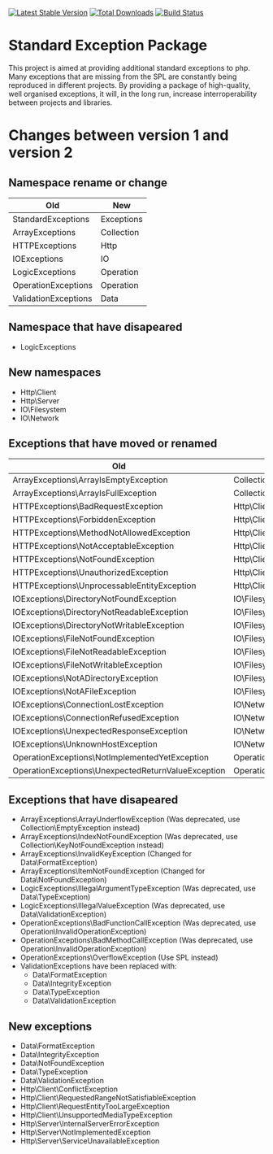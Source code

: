 [![Latest Stable Version](https://poser.pugx.org/crazycodr/standard-exceptions/version.png)](https://packagist.org/packages/crazycodr/standard-exceptions) [![Total Downloads](https://poser.pugx.org/crazycodr/standard-exceptions/downloads.png)](https://packagist.org/packages/crazycodr/standard-exceptions) [![Build Status](https://travis-ci.org/crazycodr/standard-exceptions.png?branch=master)](https://travis-ci.org/crazycodr/standard-exceptions)

Standard Exception Package
==========================
This project is aimed at providing additional standard exceptions to php. Many exceptions that are missing from the SPL are constantly being reproduced in different projects. By providing a package of high-quality, well organised exceptions, it will, in the long run, increase interroperability between projects and libraries.

Changes between version 1 and version 2
=======================================

Namespace rename or change
--------------------------
| Old | New |
| --- | --- |
| StandardExceptions | Exceptions |
| ArrayExceptions | Collection |
| HTTPExceptions | Http |
| IOExceptions | IO |
| LogicExceptions | Operation |
| OperationExceptions | Operation |
| ValidationExceptions | Data |

Namespace that have disapeared
------------------------------
- LogicExceptions

New namespaces
--------------
- Http\Client
- Http\Server
- IO\Filesystem
- IO\Network

Exceptions that have moved or renamed
-------------------------------------
| Old | New |
| --- | --- |
| ArrayExceptions\ArrayIsEmptyException | Collection\EmptyException |
| ArrayExceptions\ArrayIsFullException | Collection\FullException |
| HTTPExceptions\BadRequestException | Http\Client\BadRequestException |
| HTTPExceptions\ForbiddenException | Http\Client\ForbiddenException |
| HTTPExceptions\MethodNotAllowedException | Http\Client\MethodNotAllowedException |
| HTTPExceptions\NotAcceptableException | Http\Client\NotAcceptableException |
| HTTPExceptions\NotFoundException | Http\Client\NotFoundException |
| HTTPExceptions\UnauthorizedException | Http\Client\UnauthorizedException |
| HTTPExceptions\UnprocessableEntityException | Http\Client\UnprocessableEntityException |
| IOExceptions\DirectoryNotFoundException | IO\Filesystem\DirectoryNotFoundException |
| IOExceptions\DirectoryNotReadableException | IO\Filesystem\DirectoryNotReadableException |
| IOExceptions\DirectoryNotWritableException | IO\Filesystem\DirectoryNotWritableException |
| IOExceptions\FileNotFoundException | IO\Filesystem\FileNotFoundException |
| IOExceptions\FileNotReadableException | IO\Filesystem\FileNotReadableException |
| IOExceptions\FileNotWritableException | IO\Filesystem\FileNotWritableException |
| IOExceptions\NotADirectoryException | IO\Filesystem\NotADirectoryException |
| IOExceptions\NotAFileException | IO\Filesystem\NotAFileException |
| IOExceptions\ConnectionLostException | IO\Network\ConnectionLostException |
| IOExceptions\ConnectionRefusedException | IO\Network\ConnectionRefusedException |
| IOExceptions\UnexpectedResponseException | IO\Network\UnexpectedResponseException |
| IOExceptions\UnknownHostException | IO\Network\UnknownHostException |
| OperationExceptions\NotImplementedYetException | Operation\NotImplementedException |
| OperationExceptions\UnexpectedReturnValueException | Operation\UnexpectedException |

Exceptions that have disapeared
-------------------------------
- ArrayExceptions\ArrayUnderflowException (Was deprecated, use Collection\EmptyException instead)
- ArrayExceptions\IndexNotFoundException (Was deprecated, use Collection\KeyNotFoundException instead)
- ArrayExceptions\InvalidKeyException (Changed for Data\FormatException)
- ArrayExceptions\ItemNotFoundException (Changed for Data\NotFoundException)
- LogicExceptions\IllegalArgumentTypeException (Was deprecated, use Data\TypeException)
- LogicExceptions\IllegalValueException (Was deprecated, use Data\ValidationException)
- OperationExceptions\BadFunctionCallException (Was deprecated, use Operation\InvalidOperationException)
- OperationExceptions\BadMethodCallException (Was deprecated, use Operation\InvalidOperationException)
- OperationExceptions\OverflowException (Use SPL instead)
- ValidationExceptions have been replaced with:
    - Data\FormatException
    - Data\IntegrityException
    - Data\TypeException
    - Data\ValidationException

New exceptions
--------------
- Data\FormatException
- Data\IntegrityException
- Data\NotFoundException
- Data\TypeException
- Data\ValidationException
- Http\Client\ConflictException
- Http\Client\RequestedRangeNotSatisfiableException
- Http\Client\RequestEntityTooLargeException
- Http\Client\UnsupportedMediaTypeException
- Http\Server\InternalServerErrorException
- Http\Server\NotImplementedException
- Http\Server\ServiceUnavailableException